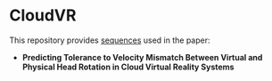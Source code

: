 # CloudVR
This repository provides [sequences](https://drive.google.com/drive/folders/1DTJVCclFpT3vw4R_i5KAIOH8vAQEFPYh?usp=sharing) used in the paper:

   * **Predicting Tolerance to Velocity Mismatch Between Virtual and Physical Head Rotation in Cloud Virtual Reality Systems**
